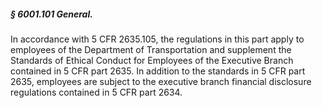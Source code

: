##### § 6001.101 General. #####

In accordance with 5 CFR 2635.105, the regulations in this part apply to employees of the Department of Transportation and supplement the Standards of Ethical Conduct for Employees of the Executive Branch contained in 5 CFR part 2635. In addition to the standards in 5 CFR part 2635, employees are subject to the executive branch financial disclosure regulations contained in 5 CFR part 2634.